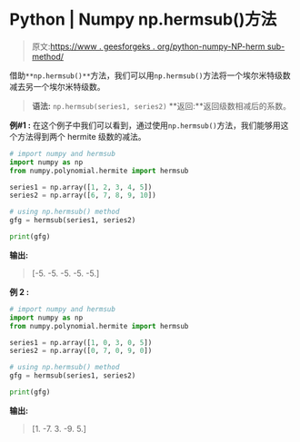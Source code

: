 # Python | Numpy np.hermsub()方法

> 原文:[https://www . geesforgeks . org/python-numpy-NP-herm sub-method/](https://www.geeksforgeeks.org/python-numpy-np-hermsub-method/)

借助`**np.hermsub()**`方法，我们可以用`np.hermsub()`方法将一个埃尔米特级数减去另一个埃尔米特级数。

> **语法:** `np.hermsub(series1, series2)`
> **返回:**返回级数相减后的系数。

**例#1 :**
在这个例子中我们可以看到，通过使用`np.hermsub()`方法，我们能够用这个方法得到两个 hermite 级数的减法。

```py
# import numpy and hermsub
import numpy as np
from numpy.polynomial.hermite import hermsub

series1 = np.array([1, 2, 3, 4, 5])
series2 = np.array([6, 7, 8, 9, 10])

# using np.hermsub() method
gfg = hermsub(series1, series2)

print(gfg)
```

**输出:**

> [-5\. -5\. -5\. -5\. -5.]

**例 2 :**

```py
# import numpy and hermsub
import numpy as np
from numpy.polynomial.hermite import hermsub

series1 = np.array([1, 0, 3, 0, 5])
series2 = np.array([0, 7, 0, 9, 0])

# using np.hermsub() method
gfg = hermsub(series1, series2)

print(gfg)
```

**输出:**

> [1\. -7\. 3\. -9\. 5.]